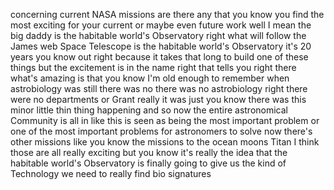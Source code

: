 concerning current NASA missions are there any that you know you find the most exciting for your current or maybe even future work well I mean the big daddy is the habitable world's Observatory right what will follow the James web Space Telescope is the habitable world's Observatory it's 20 years you know out right because it takes that long to build one of these things but the excitement is in the name right that tells you right there what's amazing is that you know I'm old enough to remember when astrobiology was still there was no there was no astrobiology right there were no departments or Grant really it was just you know there was this minor little thin thing happening and so now the entire astronomical Community is all in like this is seen as being the most important problem or one of the most important problems for astronomers to solve now there's other missions like you know the missions to the ocean moons Titan I think those are all really exciting but you know it's really the idea that the habitable world's Observatory is finally going to give us the kind of Technology we need to really find bio signatures
